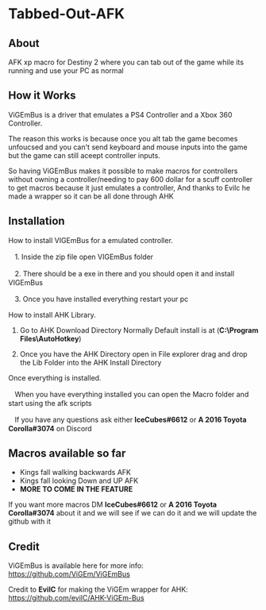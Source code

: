 # Tabbed-Out-AFK

## About
AFK xp macro for Destiny 2 where you can tab out of the game while its running and use your PC as normal

## How it Works
ViGEmBus is a driver that emulates a PS4 Controller and a Xbox 360 Controller.

The reason this works is because once you alt tab the game becomes unfoucsed and you can't send keyboard and mouse inputs into the game but the game can still aceept controller inputs.

So having ViGEmBus makes it possible to make macros for controllers without owning a controller/needing to pay 600 dollar for a scuff controller to get macros because it just emulates a controller, And thanks to Evilc he made a wrapper so it can be all done through AHK

## Installation

How to install VIGEmBus for a emulated controller.

 ㅤ1. Inside the zip file open VIGEmBus folder

 ㅤ2. There should be a exe in there and you should open it and install VIGEmBus

 ㅤ3. Once you have installed everything restart your pc

How to install AHK Library.

1. Go to AHK Download Directory Normally Default install is at (**C:\Program Files\AutoHotkey**)

2. Once you have the AHK Directory open in File explorer drag and drop the Lib Folder into the AHK Install Directory

Once everything is installed.

ㅤWhen you have everything installed you can open the Macro folder and start using the afk scripts 

ㅤIf you have any questions ask either **IceCubes#6612** or **A 2016 Toyota Corolla#3074** on Discord

## Macros available so far
- Kings fall walking backwards AFK
- Kings fall looking Down and UP AFK
- **MORE TO COME IN THE FEATURE**

If you want more macros DM **IceCubes#6612** or **A 2016 Toyota Corolla#3074** about it and we will see if we can do it and we will update the github with it

## Credit
ViGEmBus is available here for more info:
https://github.com/ViGEm/ViGEmBus

Credit to **EvilC** for making the ViGEm wrapper for AHK:
https://github.com/evilC/AHK-ViGEm-Bus
